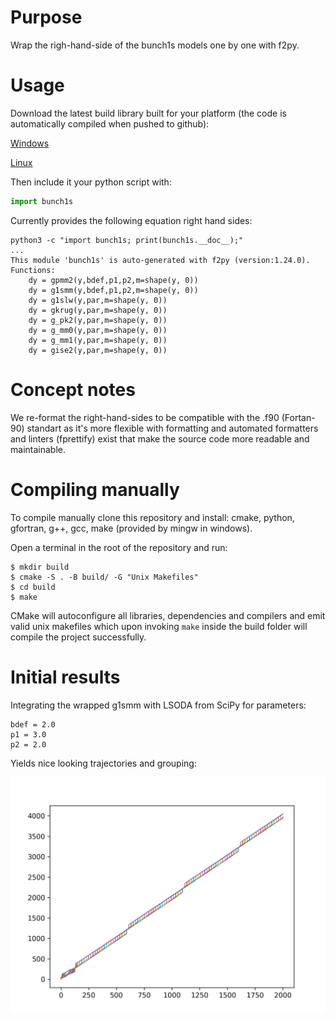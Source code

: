 # Purpose

Wrap the righ-hand-side of the bunch1s models one by one with f2py.

# Usage

Download the latest build library built for your platform (the code is automatically compiled when pushed to github):

[Windows](https://nightly.link/vasilvas99/bunch1s_f2py/workflows/compile-bunch1s/main/build_windows.zip?h=5e973cebe0192e1902ec70ffb6946e18b78a24b2)

[Linux](https://nightly.link/vasilvas99/bunch1s_f2py/workflows/compile-bunch1s/main/build_unix.zip?h=5e973cebe0192e1902ec70ffb6946e18b78a24b2)

Then include it your python script with:

```python
import bunch1s
```

Currently provides the following equation right hand sides:

```shell
python3 -c "import bunch1s; print(bunch1s.__doc__);"
...
This module 'bunch1s' is auto-generated with f2py (version:1.24.0).
Functions:
    dy = gpmm2(y,bdef,p1,p2,m=shape(y, 0))
    dy = g1smm(y,bdef,p1,p2,m=shape(y, 0))
    dy = g1slw(y,par,m=shape(y, 0))
    dy = gkrug(y,par,m=shape(y, 0))
    dy = g_pk2(y,par,m=shape(y, 0))
    dy = g_mm0(y,par,m=shape(y, 0))
    dy = g_mm1(y,par,m=shape(y, 0))
    dy = gise2(y,par,m=shape(y, 0))
```

# Concept notes

We re-format the right-hand-sides to be compatible with the .f90 (Fortan-90) standart as it's more flexible with formatting
and automated formatters and linters (fprettify) exist that make the source code more readable and maintainable.

# Compiling manually

To compile manually clone this repository and install: cmake, python, gfortran, g++, gcc, make (provided by mingw in windows).

Open a terminal in the root of the repository and run:

```shell
$ mkdir build
$ cmake -S . -B build/ -G "Unix Makefiles"
$ cd build
$ make
```

CMake will autoconfigure all libraries, dependencies and compilers and emit valid unix makefiles which upon invoking `make` inside the build folder will compile the project successfully.

# Initial results

Integrating the wrapped g1smm with LSODA from SciPy for parameters:

```
bdef = 2.0
p1 = 3.0
p2 = 2.0
```

Yields nice looking trajectories and grouping:

![g1smm](initial_results/g1smm.png)
